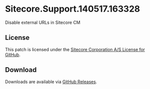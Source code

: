 # Sitecore.Support.140517.163328
Disable external URLs in Sitecore CM

## License  
This patch is licensed under the [Sitecore Corporation A/S License for GitHub](https://github.com/sitecoresupport/Sitecore.Support.140517.163328/blob/master/LICENSE).  

## Download  
Downloads are available via [GitHub Releases](https://github.com/sitecoresupport/Sitecore.Support.140517.163328/releases).  
